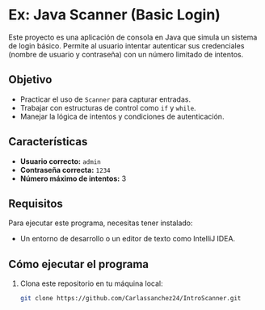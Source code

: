 # Ex: Java Scanner (Basic Login)

Este proyecto es una aplicación de consola en Java que simula un sistema de login básico. Permite al usuario intentar autenticar sus credenciales (nombre de usuario y contraseña) con un número limitado de intentos.

## Objetivo

- Practicar el uso de `Scanner` para capturar entradas.
- Trabajar con estructuras de control como `if` y `while`.
- Manejar la lógica de intentos y condiciones de autenticación.

## Características

- **Usuario correcto:** `admin`
- **Contraseña correcta:** `1234`
- **Número máximo de intentos:** 3

## Requisitos

Para ejecutar este programa, necesitas tener instalado:

- Un entorno de desarrollo o un editor de texto como IntelliJ IDEA.

## Cómo ejecutar el programa

1. Clona este repositorio en tu máquina local:
   ```bash
   git clone https://github.com/Carlassanchez24/IntroScanner.git
